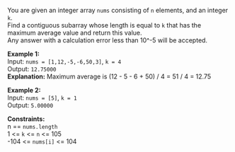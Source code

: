 You are given an integer array `nums` consisting of `n` elements, and an integer `k`.  
Find a contiguous subarray whose length is equal to `k` that has the maximum average value and return this value.  
Any answer with a calculation error less than 10^-5 will be accepted.

**Example 1:**  
Input: `nums = [1,12,-5,-6,50,3]`, `k = 4`  
Output: `12.75000`  
**Explanation:** Maximum average is (12 - 5 - 6 + 50) / 4 = 51 / 4 = 12.75

**Example 2:**  
Input: `nums = [5]`, `k = 1`  
Output: `5.00000`

**Constraints:**  
n == `nums.length`  
1 <= `k` <= `n` <= 105  
-104 <= `nums[i]` <= 104